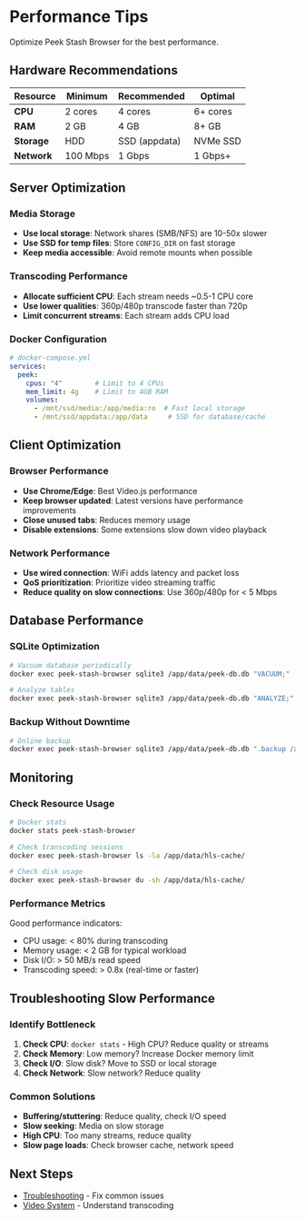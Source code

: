 # Performance Tips

Optimize Peek Stash Browser for the best performance.

## Hardware Recommendations

| Resource | Minimum | Recommended | Optimal |
|----------|---------|-------------|---------|
| **CPU** | 2 cores | 4 cores | 6+ cores |
| **RAM** | 2 GB | 4 GB | 8+ GB |
| **Storage** | HDD | SSD (appdata) | NVMe SSD |
| **Network** | 100 Mbps | 1 Gbps | 1 Gbps+ |

## Server Optimization

### Media Storage

- **Use local storage**: Network shares (SMB/NFS) are 10-50x slower
- **Use SSD for temp files**: Store `CONFIG_DIR` on fast storage
- **Keep media accessible**: Avoid remote mounts when possible

### Transcoding Performance

- **Allocate sufficient CPU**: Each stream needs ~0.5-1 CPU core
- **Use lower qualities**: 360p/480p transcode faster than 720p
- **Limit concurrent streams**: Each stream adds CPU load

### Docker Configuration

```yaml
# docker-compose.yml
services:
  peek:
    cpus: "4"        # Limit to 4 CPUs
    mem_limit: 4g    # Limit to 4GB RAM
    volumes:
      - /mnt/ssd/media:/app/media:ro  # Fast local storage
      - /mnt/ssd/appdata:/app/data     # SSD for database/cache
```

## Client Optimization

### Browser Performance

- **Use Chrome/Edge**: Best Video.js performance
- **Keep browser updated**: Latest versions have performance improvements
- **Close unused tabs**: Reduces memory usage
- **Disable extensions**: Some extensions slow down video playback

### Network Performance

- **Use wired connection**: WiFi adds latency and packet loss
- **QoS prioritization**: Prioritize video streaming traffic
- **Reduce quality on slow connections**: Use 360p/480p for < 5 Mbps

## Database Performance

### SQLite Optimization

```bash
# Vacuum database periodically
docker exec peek-stash-browser sqlite3 /app/data/peek-db.db "VACUUM;"

# Analyze tables
docker exec peek-stash-browser sqlite3 /app/data/peek-db.db "ANALYZE;"
```

### Backup Without Downtime

```bash
# Online backup
docker exec peek-stash-browser sqlite3 /app/data/peek-db.db ".backup /app/data/backup.db"
```

## Monitoring

### Check Resource Usage

```bash
# Docker stats
docker stats peek-stash-browser

# Check transcoding sessions
docker exec peek-stash-browser ls -la /app/data/hls-cache/

# Check disk usage
docker exec peek-stash-browser du -sh /app/data/hls-cache/
```

### Performance Metrics

Good performance indicators:
- CPU usage: < 80% during transcoding
- Memory usage: < 2 GB for typical workload
- Disk I/O: > 50 MB/s read speed
- Transcoding speed: > 0.8x (real-time or faster)

## Troubleshooting Slow Performance

### Identify Bottleneck

1. **Check CPU**: `docker stats` - High CPU? Reduce quality or streams
2. **Check Memory**: Low memory? Increase Docker memory limit
3. **Check I/O**: Slow disk? Move to SSD or local storage
4. **Check Network**: Slow network? Reduce quality

### Common Solutions

- **Buffering/stuttering**: Reduce quality, check I/O speed
- **Slow seeking**: Media on slow storage
- **High CPU**: Too many streams, reduce quality
- **Slow page loads**: Check browser cache, network speed

## Next Steps

- [Troubleshooting](troubleshooting.md) - Fix common issues
- [Video System](../development/video-system.md) - Understand transcoding

